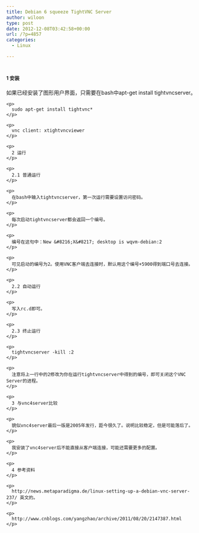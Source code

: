 ```yaml
---
title: Debian 6 squeeze TightVNC Server
author: wiloon
type: post
date: 2012-12-08T03:42:58+00:00
url: /?p=4857
categories:
  - Linux

---
```

# <span style="font-size: 13px;">1 安装</span>

<div>
  <div id="cnblogs_post_body">
    <p>
      如果已经安装了图形用户界面，只需要在bash中apt-get install tightvncserver。
    </p>
    
    <p>
      sudo apt-get install tightvnc*
    </p>
    
    <p>
      vnc client: xtightvncviewer
    </p>
    
    <p>
      2 运行
    </p>
    
    <p>
      2.1 普通运行
    </p>
    
    <p>
      在bash中输入tightvncserver，第一次运行需要设置访问密码。
    </p>
    
    <p>
      每次启动tightvncserver都会返回一个编号。
    </p>
    
    <p>
      编号在这句中：New &#8216;X&#8217; desktop is wqvm-debian:2
    </p>
    
    <p>
      可见启动的编号为2。使用VNC客户端去连接时，默认用这个编号+5900得到端口号去连接。
    </p>
    
    <p>
      2.2 自动运行
    </p>
    
    <p>
      写入rc.d即可。
    </p>
    
    <p>
      2.3 终止运行
    </p>
    
    <p>
      tightvncserver -kill :2
    </p>
    
    <p>
      注意将上一行中的2修改为你在运行tightvncserver中得到的编号，即可关闭这个VNC Server的进程。
    </p>
    
    <p>
      3 与vnc4server比较
    </p>
    
    <p>
      貌似vnc4server最后一版是2005年发行，距今很久了。说明比较稳定，但是可能落后了。
    </p>
    
    <p>
      我安装了vnc4server后不能直接从客户端连接，可能还需要更多的配置。
    </p>
    
    <p>
      4 参考资料
    </p>
    
    <p>
      http://news.metaparadigma.de/linux-setting-up-a-debian-vnc-server-237/ 英文的。
    </p>
    
    <p>
      http://www.cnblogs.com/yangzhao/archive/2011/08/20/2147387.html
    </p>
  </div>
</div>